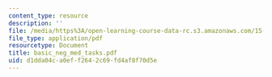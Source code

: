 ```yaml
---
content_type: resource
description: ''
file: /media/https%3A/open-learning-course-data-rc.s3.amazonaws.com/15-667-negotiation-and-conflict-management-spring-2001/d1dda04ca0eff2642c69fd4af8f70d5e_basic_neg_med_tasks.pdf
file_type: application/pdf
resourcetype: Document
title: basic_neg_med_tasks.pdf
uid: d1dda04c-a0ef-f264-2c69-fd4af8f70d5e
---
```

